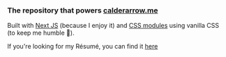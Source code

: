 ### The repository that powers [calderarrow.me](calderarrow.me) ###

Built with [Next JS](https://nextjs.org/) (because I enjoy it) and [CSS modules](https://github.com/css-modules/css-modules) using vanilla CSS (to keep  me humble :pray:).

If you're looking for my Résumé, you can find it [here](https://gist.github.com/Anthony-Calderaro/6c41f8429a9dd395bf59362037c34d99)